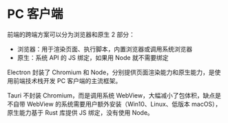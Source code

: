 # PC 客户端

前端的跨端方案可以分为浏览器和原生 2 部分：

- 浏览器：用于渲染页面、执行脚本，内置浏览器或调用系统浏览器
- 原生：系统 API 的 JS 绑定，如果用 Node 就不需要绑定

Electron 封装了 Chromium 和 Node，分别提供页面渲染能力和原生能力，是使用前端技术栈开发 PC 客户端的主流框架。

Tauri 不封装 Chromium，而是调用系统 WebView，大幅减小了包体积，缺点是不自带 WebView 的系统需要用户额外安装（Win10、Linux、低版本 macOS），原生能力基于 Rust 库提供 JS 绑定，没有使用 Node。
